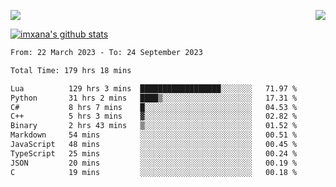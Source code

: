 <p>
  <a href="https://count.getloli.com/"><img src="https://count.getloli.com/get/@xana.readme?theme=moebooru-h"></a>
  <img src="https://weather-icon.journeyad.repl.co/@hangzhou?v=1" align="right">
</p>


<a href="https://github.com/imxana"><img align="center" src="https://github-readme-stats.vercel.app/api?username=imxana&show_icons=true&include_all_commits=true&hide_border=tru&custom_title=imxana%27s%20Github%20Stats" alt="imxana's github stats" /></a> 

<!--START_SECTION:waka-->

```txt
From: 22 March 2023 - To: 24 September 2023

Total Time: 179 hrs 18 mins

Lua          129 hrs 3 mins  ██████████████████░░░░░░░   71.97 %
Python       31 hrs 2 mins   ████▒░░░░░░░░░░░░░░░░░░░░   17.31 %
C#           8 hrs 7 mins    █░░░░░░░░░░░░░░░░░░░░░░░░   04.53 %
C++          5 hrs 3 mins    ▓░░░░░░░░░░░░░░░░░░░░░░░░   02.82 %
Binary       2 hrs 43 mins   ▒░░░░░░░░░░░░░░░░░░░░░░░░   01.52 %
Markdown     54 mins         ░░░░░░░░░░░░░░░░░░░░░░░░░   00.51 %
JavaScript   48 mins         ░░░░░░░░░░░░░░░░░░░░░░░░░   00.45 %
TypeScript   25 mins         ░░░░░░░░░░░░░░░░░░░░░░░░░   00.24 %
JSON         20 mins         ░░░░░░░░░░░░░░░░░░░░░░░░░   00.19 %
C            19 mins         ░░░░░░░░░░░░░░░░░░░░░░░░░   00.18 %
```

<!--END_SECTION:waka-->
